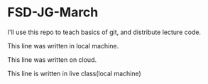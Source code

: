 # FSD-JG-March
I'll use this repo to teach basics of git, and distribute lecture code.

This line was written in local machine.


This line was written on cloud.


This line is written in live class(local machine)
